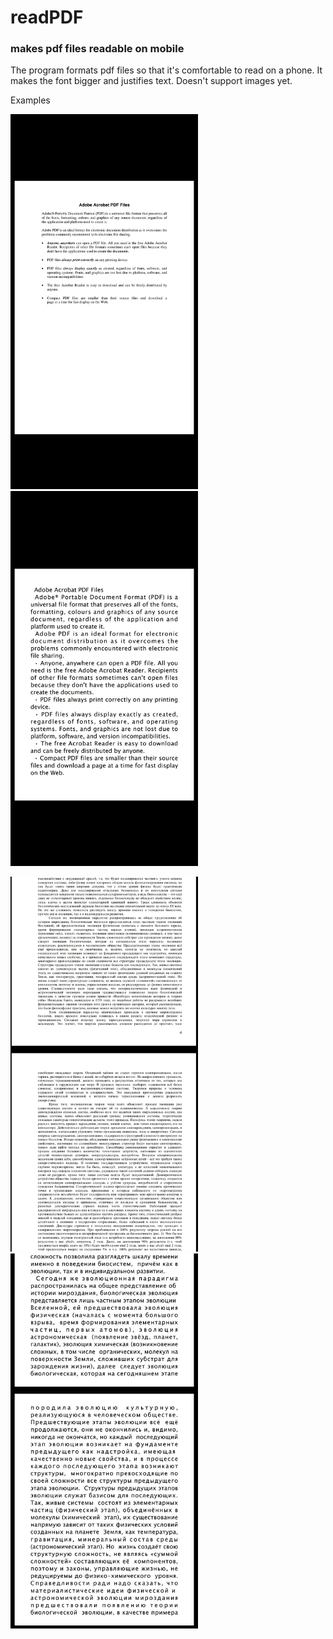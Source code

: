 # readPDF
### makes pdf files readable on mobile

The program formats pdf files so that it's comfortable to read on a phone. It makes the font bigger and justifies text. Doesn't support images yet.

Examples
<p float="left">
  <img src="examples/sample.jpg" width="300" />
  <img src="examples/sample-after.jpg" width="300" /> 
</p>
<p float="left">
  <img src="examples/sample1.jpg" width="300" />
  <img src="examples/sample1-after.jpg" width="300" /> 
</p>
